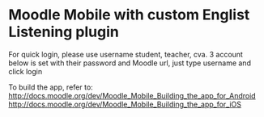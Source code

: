 Moodle Mobile with custom Englist Listening plugin
============

For quick login, please use username student, teacher, cva.
3 account below is set with their password and Moodle url, just type username and click login

To build the app, refer to:
http://docs.moodle.org/dev/Moodle_Mobile_Building_the_app_for_Android
http://docs.moodle.org/dev/Moodle_Mobile_Building_the_app_for_iOS

